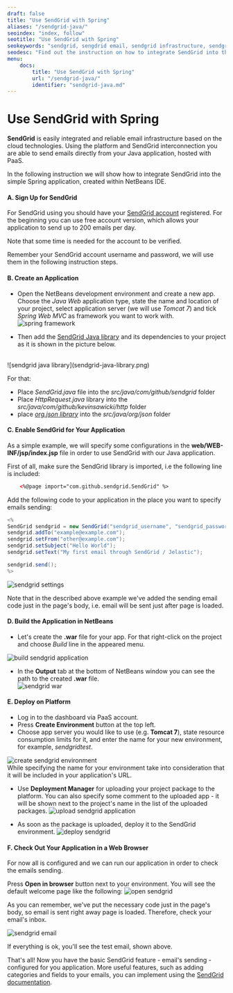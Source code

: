 ```yaml
---
draft: false
title: "Use SendGrid with Spring"
aliases: "/sendgrid-java/"
seoindex: "index, follow"
seotitle: "Use SendGrid with Spring"
seokeywords: "sendgrid, sengdrid email, sendgrid infrastructure, sendgrid with spring, spring application, spring with netbeans, sendgrid integration"
seodesc: "Find out the instruction on how to integrate SendGrid into the simple Spring application, created within NetBeans IDE.  "
menu: 
    docs:
        title: "Use SendGrid with Spring"
        url: "/sendgrid-java/"
        identifier: "sendgrid-java.md"
---
```


# Use SendGrid with Spring
**SendGrid** is easily integrated and reliable email infrastructure based on the cloud technologies. Using the platform and SendGrid interconnection you are able to send emails directly from your Java application, hosted with PaaS.

In the following instruction we will show how to integrate SendGrid into the simple Spring application, created within NetBeans IDE.  

#### **A. Sign Up for SendGrid**
For SendGrid using you should have your [SendGrid account](http://sendgrid.com/partner/jelastic) registered. For the beginning you can use free account version, which allows your application to send up to 200 emails per day. 

Note that some time is needed for the account to be verified.

Remember your SendGrid account username and password, we will use them in the following instruction steps. 

#### **B. Create an Application**
* Open the NetBeans development environment and create a new app. Choose the *Java Web* application type, state the name and location of your project, select application server (we will use *Tomcat 7*) and tick *Spring Web MVC* as framework you want to work with.
![spring framework](spring-application.png)

* Then add the [SendGrid Java library](https://github.com/sendgrid/sendgrid-java#via-copypaste) and its dependencies to your project as it is shown in the picture below.
<br class="kix-line-break">
![sendgrid java library](sendgrid-java-library.png)

For that:

* Place *SendGrid.java* file into the *src/java/com/github/sendgrid* folder
* Place *HttpRequest.java* library into the *src/java/com/github/kevinsawicki/http* folder
* place *[org.json library](http://www.json.org/java/index.html)* into the *src/java/org/json* folder


#### **C. Enable SendGrid for Your Application**
As a simple example, we will specify some configurations in the **web/WEB-INF/jsp/index.jsp** file in order to use SendGrid with our Java application.

First of all, make sure the SendGrid library is imported, i.e the following line is included:
```xml
    <%@page import="com.github.sendgrid.SendGrid" %> 
```
Add the following code to your application in the place you want to specify emails sending:
```java
<%
SendGrid sendgrid = new SendGrid("sendgrid_username", "sendgrid_password");
sendgrid.addTo("example@example.com");
sendgrid.setFrom("other@example.com");
sendgrid.setSubject("Hello World");
sendgrid.setText("My first email through SendGrid / Jelastic");

sendgrid.send();
%>
```

![sendgrid settings](sendgrid-settings.png)

Note that in the described above example we've added the sending email code just in the page's body, i.e. email will be sent just after page is loaded.


#### **D. Build the Application in NetBeans**
* Let's create the **.war** file for your app. For that right-click on the project and choose *Build* line in the appeared menu.


![build sendgrid application](build-sendgrid-application.png)

* In the **Output** tab at the bottom of NetBeans window you can see the path to the created **.war** file.  
![sendgrid war](sendgrid-war.png)


#### **E. Deploy on Platform**
* Log in to the dashboard via PaaS account.
* Press **Create Environment** button at the top left. 
* Choose app server you would like to use (e.g. **Tomcat 7**), state resource consumption limits for it, and enter the name for your new environment, for example, *sendgridtest*.

![create sendgrid environment](sendgrid-environment.png)  
While specifying the name for your environment take into consideration that it will be included in your application's URL. 

* Use **Deployment Manager** for uploading your project package to the platform. You can also specify some comment to the uploaded app - it will be shown next to the project's name in the list of the uploaded packages.
![upload sendgrid application](upload-sendgrid-application.png)

* As soon as the package is uploaded, deploy it to the SendGrid environment. 
![deploy sendgrid](deploy-sendgrid.png)


#### **F. Check Out Your Application in a Web Browser**

For now all is configured and we can run our application in order to check the emails sending. 

Press **Open in browser** button next to your environment. You will see the default welcome page like the following:
![open sendgrid](open-sendgrid.png)

As you can remember, we've put the necessary code just in the page's body, so email is sent right away page is loaded. Therefore, check your email's inbox. 

![sendgrid email](sendgrid-email.png)

If everything is ok, you'll see the test email, shown above. 

That's all! Now you have the basic SendGrid feature - email's sending - configured for you application. More useful features, such as adding categories and fields to your emails, you can implement using the [SendGrid documentation](http://sendgrid.com/).